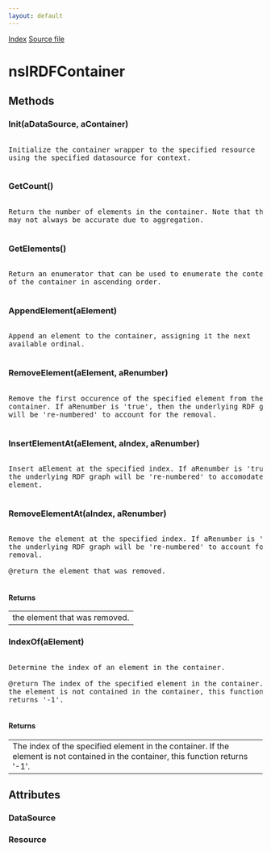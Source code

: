 ```yaml
---
layout: default
---
```

<div id='links'><a href="../index.html">Index</a>
<a href="http://dxr.mozilla.org/mozilla-central/source/rdf/base/nsIRDFContainer.idl">Source file</a>
</div>

# nsIRDFContainer #

## Methods ##

### Init(aDataSource, aContainer) ###
<pre>  
Initialize the container wrapper to the specified resource  
using the specified datasource for context.  
  
</pre>
### GetCount() ###
<pre>  
Return the number of elements in the container. Note that this  
may not always be accurate due to aggregation.  
  
</pre>
### GetElements() ###
<pre>  
Return an enumerator that can be used to enumerate the contents  
of the container in ascending order.  
  
</pre>
### AppendElement(aElement) ###
<pre>  
Append an element to the container, assigning it the next  
available ordinal.  
  
</pre>
### RemoveElement(aElement, aRenumber) ###
<pre>  
Remove the first occurence of the specified element from the  
container. If aRenumber is 'true', then the underlying RDF graph  
will be 're-numbered' to account for the removal.  
  
</pre>
### InsertElementAt(aElement, aIndex, aRenumber) ###
<pre>  
Insert aElement at the specified index. If aRenumber is 'true', then  
the underlying RDF graph will be 're-numbered' to accomodate the new  
element.  
  
</pre>
### RemoveElementAt(aIndex, aRenumber) ###
<pre>  
Remove the element at the specified index. If aRenumber is 'true', then  
the underlying RDF graph will be 're-numbered' to account for the  
removal.  
  
@return the element that was removed.  
  
</pre>
#### Returns ####

<table>

<tr>
<td>the element that was removed.  
</td>
</tr>

</table>

### IndexOf(aElement) ###
<pre>  
Determine the index of an element in the container.  
  
@return The index of the specified element in the container. If  
the element is not contained in the container, this function  
returns '-1'.  
  
</pre>
#### Returns ####

<table>

<tr>
<td>The index of the specified element in the container. If  
the element is not contained in the container, this function  
returns '-1'.  
</td>
</tr>

</table>

## Attributes ##

### DataSource ###

### Resource ###
